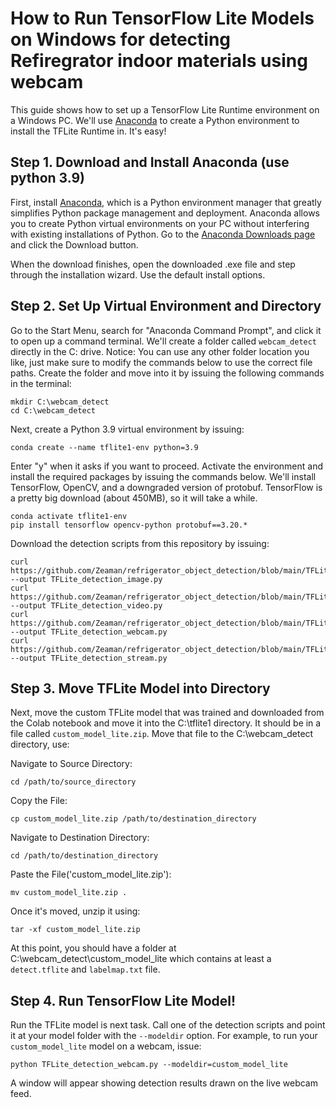 # How to Run TensorFlow Lite Models on Windows for detecting Refiregrator indoor materials using webcam
This guide shows how to set up a TensorFlow Lite Runtime environment on a Windows PC. We'll use [Anaconda](https://www.anaconda.com/) to create a Python environment to install the TFLite Runtime in. It's easy!

## Step 1. Download and Install Anaconda (use python 3.9)
First, install [Anaconda](https://www.anaconda.com/), which is a Python environment manager that greatly simplifies Python package management and deployment. Anaconda allows you to create Python virtual environments on your PC without interfering with existing installations of Python. Go to the [Anaconda Downloads page](https://www.anaconda.com/products/distribution) and click the Download button.

When the download finishes, open the downloaded .exe file and step through the installation wizard. Use the default install options.

## Step 2. Set Up Virtual Environment and Directory
Go to the Start Menu, search for "Anaconda Command Prompt", and click it to open up a command terminal. We'll create a folder called `webcam_detect` directly in the C: drive. Notice: You can use any other folder location you like, just make sure to modify the commands below to use the correct file paths. Create the folder and move into it by issuing the following commands in the terminal:

```
mkdir C:\webcam_detect
cd C:\webcam_detect
```

Next, create a Python 3.9 virtual environment by issuing:

```
conda create --name tflite1-env python=3.9
```

Enter "y" when it asks if you want to proceed. Activate the environment and install the required packages by issuing the commands below. We'll install TensorFlow, OpenCV, and a downgraded version of protobuf. TensorFlow is a pretty big download (about 450MB), so it will take a while.

```
conda activate tflite1-env
pip install tensorflow opencv-python protobuf==3.20.*
```

Download the detection scripts from this repository by issuing:

```
curl https://github.com/Zeaman/refrigerator_object_detection/blob/main/TFLite_detection_image.py --output TFLite_detection_image.py
curl https://github.com/Zeaman/refrigerator_object_detection/blob/main/TFLite_detection_video.py --output TFLite_detection_video.py
curl https://github.com/Zeaman/refrigerator_object_detection/blob/main/TFLite_detection_webcam.py --output TFLite_detection_webcam.py
curl https://github.com/Zeaman/refrigerator_object_detection/blob/main/TFLite_detection_stream.py --output TFLite_detection_stream.py
```

## Step 3. Move TFLite Model into Directory
Next, move the custom TFLite model that was trained and downloaded from the Colab notebook and move it into the C:\tflite1 directory. It should be in a file called `custom_model_lite.zip`. Move that file to the C:\webcam_detect directory, use:

Navigate to Source Directory:
```
cd /path/to/source_directory
```

Copy the File:
```
cp custom_model_lite.zip /path/to/destination_directory
```

Navigate to Destination Directory:
```
cd /path/to/destination_directory
```
Paste the File('custom_model_lite.zip'):
```
mv custom_model_lite.zip .
```

Once it's moved, unzip it using:
```
tar -xf custom_model_lite.zip
```

At this point, you should have a folder at C:\webcam_detect\custom_model_lite which contains at least a `detect.tflite` and `labelmap.txt` file.

## Step 4. Run TensorFlow Lite Model!
Run the TFLite model is next task. Call one of the detection scripts and point it at your model folder with the `--modeldir` option. For example, to run your `custom_model_lite` model on a webcam, issue:

```
python TFLite_detection_webcam.py --modeldir=custom_model_lite
```

A window will appear showing detection results drawn on the live webcam feed. 
